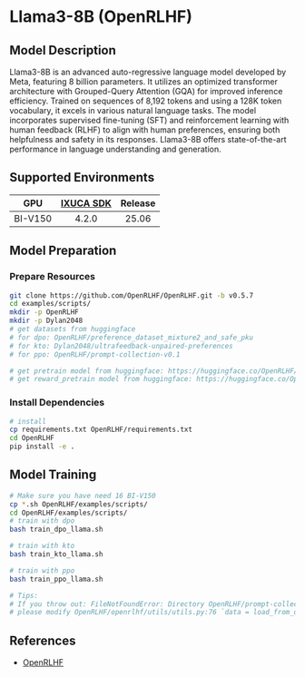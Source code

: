 # Llama3-8B (OpenRLHF)

## Model Description

Llama3-8B is an advanced auto-regressive language model developed by Meta, featuring 8 billion parameters. It utilizes
an optimized transformer architecture with Grouped-Query Attention (GQA) for improved inference efficiency. Trained on
sequences of 8,192 tokens and using a 128K token vocabulary, it excels in various natural language tasks. The model
incorporates supervised fine-tuning (SFT) and reinforcement learning with human feedback (RLHF) to align with human
preferences, ensuring both helpfulness and safety in its responses. Llama3-8B offers state-of-the-art performance in
language understanding and generation.

## Supported Environments

| GPU    | [IXUCA SDK](https://gitee.com/deep-spark/deepspark#%E5%A4%A9%E6%95%B0%E6%99%BA%E7%AE%97%E8%BD%AF%E4%BB%B6%E6%A0%88-ixuca) | Release |
| :----: | :----: | :----: |
| BI-V150 | 4.2.0     |  25.06  |

## Model Preparation

### Prepare Resources

```sh
git clone https://github.com/OpenRLHF/OpenRLHF.git -b v0.5.7
cd examples/scripts/
mkdir -p OpenRLHF
mkdir -p Dylan2048
# get datasets from huggingface
# for dpo: OpenRLHF/preference_dataset_mixture2_and_safe_pku
# for kto: Dylan2048/ultrafeedback-unpaired-preferences
# for ppo: OpenRLHF/prompt-collection-v0.1

# get pretrain model from huggingface: https://huggingface.co/OpenRLHF/Llama-3-8b-sft-mixture
# get reward_pretrain model from huggingface: https://huggingface.co/OpenRLHF/Llama-3-8b-rm-mixture
```

### Install Dependencies

```sh
# install
cp requirements.txt OpenRLHF/requirements.txt
cd OpenRLHF
pip install -e .
```

## Model Training

```sh
# Make sure you have need 16 BI-V150
cp *.sh OpenRLHF/examples/scripts/
cd OpenRLHF/examples/scripts/
# train with dpo
bash train_dpo_llama.sh

# train with kto
bash train_kto_llama.sh

# train with ppo
bash train_ppo_llama.sh

# Tips:
# If you throw out: FileNotFoundError: Directory OpenRLHF/prompt-collection-v0.1 is neither a `Dataset` directory nor a `DatasetDict` directory.
# please modify OpenRLHF/openrlhf/utils/utils.py:76 `data = load_from_disk(dataset)` --> `data = load_dataset(dataset, data_dir=data_dir)`
```

## References

- [OpenRLHF](https://github.com/OpenRLHF/OpenRLHF)
